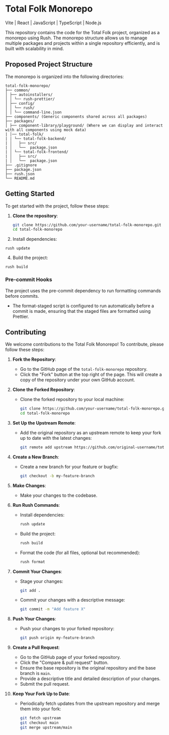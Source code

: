 # Total Folk Monorepo 
Vite | React | JavaScript | TypeScript | Node.js

This repository contains the code for the Total Folk project, organized as a monorepo using Rush. The monorepo structure allows us to manage multiple packages and projects within a single repository efficiently, and is built with scalability in mind.
 

## Proposed Project Structure

The monorepo is organized into the following directories:
```
total-folk-monorepo/ 
├── common/ 
│ ├── autoinstallers/ 
│ │ └── rush-prettier/ 
│ ├── config/ 
│ │ └── rush/ 
│ │ └── command-line.json 
├── components/ (Generic components shared across all packages)
├── packages/ 
│ ├── component-library/playground/ (Where we can display and interact with all components using mock data)
| │── total-folk/
| | └── total-folk-backend/ 
| │   ├── src/ 
| │   └──  package.json 
| │ └── total-folk-frontend/ 
| │   ├── src/ 
| │   └──  package.json 
├── .gitignore 
├── package.json 
├── rush.json 
└── README.md
```
## Getting Started

To get started with the project, follow these steps:

1. **Clone the repository**:

   ```sh
   git clone https://github.com/your-username/total-folk-monorepo.git
   cd total-folk-monorepo
   ```

2. Install dependencies:
```
rush update
```

4. Build the project:
```
rush build
```

### Pre-commit Hooks
The project uses the pre-commit dependency to run formatting commands before commits. 
- The format-staged script is configured to run automatically before a commit is made, ensuring that the staged files are formatted using Prettier.


## Contributing

We welcome contributions to the Total Folk Monorepo! To contribute, please follow these steps:

1. **Fork the Repository**:
   - Go to the GitHub page of the `total-folk-monorepo` repository.
   - Click the "Fork" button at the top right of the page. This will create a copy of the repository under your own GitHub account.

2. **Clone the Forked Repository**:
   - Clone the forked repository to your local machine:

     ```sh
     git clone https://github.com/your-username/total-folk-monorepo.git
     cd total-folk-monorepo
     ```

3. **Set Up the Upstream Remote**:
   - Add the original repository as an upstream remote to keep your fork up to date with the latest changes:

     ```sh
     git remote add upstream https://github.com/original-username/total-folk-monorepo.git
     ```

4. **Create a New Branch**:
   - Create a new branch for your feature or bugfix:

     ```sh
     git checkout -b my-feature-branch
     ```

5. **Make Changes**:
   - Make your changes to the codebase.

6. **Run Rush Commands**:
   - Install dependencies:

     ```sh
     rush update
     ```

   - Build the project:

     ```sh
     rush build
     ```

   - Format the code (for all files, optional but recommended):

     ```sh
     rush format
     ```

7. **Commit Your Changes**:
   - Stage your changes:

     ```sh
     git add .
     ```

   - Commit your changes with a descriptive message:

     ```sh
     git commit -m "Add feature X"
     ```

8. **Push Your Changes**:
   - Push your changes to your forked repository:

     ```sh
     git push origin my-feature-branch
     ```

9. **Create a Pull Request**:
   - Go to the GitHub page of your forked repository.
   - Click the "Compare & pull request" button.
   - Ensure the base repository is the original repository and the base branch is `main`.
   - Provide a descriptive title and detailed description of your changes.
   - Submit the pull request.

10. **Keep Your Fork Up to Date**:
    - Periodically fetch updates from the upstream repository and merge them into your fork:

      ```sh
      git fetch upstream
      git checkout main
      git merge upstream/main
      ```
